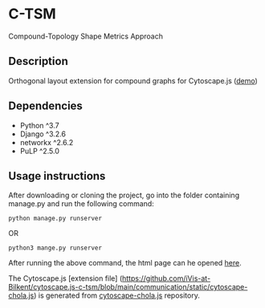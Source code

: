 # C-TSM
Compound-Topology Shape Metrics Approach

## Description

Orthogonal layout extension for compound graphs for Cytoscape.js ([demo](https://rangmehal.pk/))

## Dependencies

 * Python ^3.7
 * Django ^3.2.6
 * networkx ^2.6.2
 * PuLP ^2.5.0


## Usage instructions
After downloading or cloning the project, go into the folder containing manage.py and run the following command:

`python manage.py runserver`

OR

`python3 mange.py runserver`

After running the above command, the html page can he opened [here](http://127.0.0.1:8000/).

The Cytoscape.js [extension file] (https://github.com/iVis-at-Bilkent/cytoscape.js-c-tsm/blob/main/communication/static/cytoscape-chola.js) is generated from [cytoscape-chola.js](https://github.com/iVis-at-Bilkent/cytoscape.js-chola) repository.

